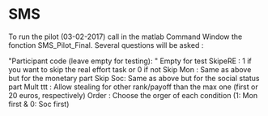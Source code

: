 # SMS

To run the pilot (03-02-2017) call in the matlab Command Window the fonction SMS_Pilot_Final. Several questions will be asked :

"Participant code (leave empty for testing): " Empty for test
SkipeRE : 1 if you want to skip the real effort task or 0 if not
Skip Mon : Same as above but for the monetary part
Skip Soc: Same as above but for the social status part
Mult ttt : Allow stealing for other rank/payoff than the max one (first or 20 euros, respectively)
Order : Choose the orger of each condition (1: Mon first & 0: Soc first)
